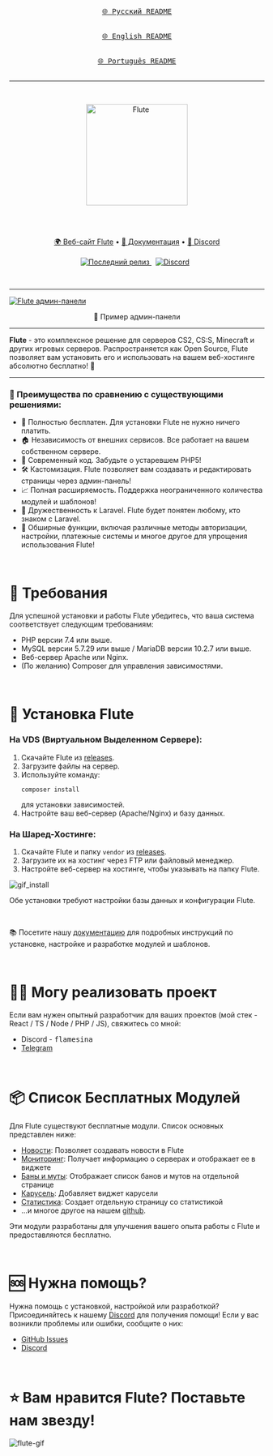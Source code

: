 <div align="center">
  
[<kbd><br>🌐 Русский README<br><br></kbd>](./README_RU.md)
[<kbd><br>🌐 English README<br><br></kbd>](./README.md)
[<kbd><br>🌐 Português README<br><br></kbd>](./README_BR.md)
</div>

<hr />
&nbsp;
<p align="center">
  <a href="https://flute-cms.com" target="_blank">
    <img src="https://github.com/Flute-CMS/cms/assets/62756604/af601b07-7ec6-45df-8a03-592d362a4a0c" alt="Flute" width="200px">
  </a>
</p>
&nbsp;

<br />
<br />
<p align="center">
  <a href="https://flute-cms.com/">🌍 Веб-сайт Flute</a> •
    <a href="https://docs.flute-cms.com/">📖 Документация</a> •
    <a href="https://discord.gg/BcBMeVJJsd">💬 Discord</a>
    <br /><br />
   <a href="https://github.com/Flute-CMS/cms/releases/">
        <img src="https://img.shields.io/github/release/Flute-CMS/cms.svg" alt="Последний релиз" />
    </a>
  &nbsp;
  <a href="https://discord.gg/BcBMeVJJsd"><img alt="Discord" src="https://img.shields.io/discord/869991184968323092?label=Discord&color=7289da&style=flat-square" /></a>
  &nbsp;
</p>
&nbsp;

<hr />

<a href="https://docs.flute-cms.com">
  <img src="https://github.com/Flute-CMS/cms/assets/62756604/81f45ad7-f065-4248-b946-94f01312a3cc" alt="Flute админ-панели"/>
</a>
<p align="center">
  👀 Пример админ-панели
</p>

<hr />
<b>Flute</b> - это комплексное решение для серверов CS2, CS:S, Minecraft и других игровых серверов. Распространяется как Open Source, Flute позволяет вам установить его и использовать на вашем веб-хостинге абсолютно бесплатно! 🎉

<hr />

<h3>🚀 Преимущества по сравнению с существующими решениями:</h3>
<ul>
  <li>💯 Полностью бесплатен. Для установки Flute не нужно ничего платить.</li>
  <li>🏠 Независимость от внешних сервисов. Все работает на вашем собственном сервере.</li>
  <li>🌟 Современный код. Забудьте о устаревшем PHP5!</li>
  <li>🛠️ Кастомизация. Flute позволяет вам создавать и редактировать страницы через админ-панель!</li>
  <li>📈 Полная расширяемость. Поддержка неограниченного количества модулей и шаблонов!</li>
  <li>🔗 Дружественность к Laravel. Flute будет понятен любому, кто знаком с Laravel.</li>
  <li>🔧 Обширные функции, включая различные методы авторизации, настройки, платежные системы и многое другое для упрощения использования Flute!</li>
</ul>

&nbsp;

# 💼 Требования

Для успешной установки и работы Flute убедитесь, что ваша система соответствует следующим требованиям:
-   PHP версии 7.4 или выше.
-   MySQL версии 5.7.29 или выше / MariaDB версии 10.2.7 или выше.
-   Веб-сервер Apache или Nginx.
-   (По желанию) Composer для управления зависимостями.

&nbsp;

# 🚀 Установка Flute

### На VDS (Виртуальном Выделенном Сервере):

1. Скачайте Flute из [releases](https://github.com/Flute-CMS/cms/releases).
2. Загрузите файлы на сервер.
3. Используйте команду:
    ```
    composer install
    ```
    для установки зависимостей.
4. Настройте ваш веб-сервер (Apache/Nginx) и базу данных.

### На Шаред-Хостинге:

1. Скачайте Flute и папку `vendor` из [releases](https://github.com/Flute-CMS/cms/releases).
2. Загрузите их на хостинг через FTP или файловый менеджер.
3. Настройте веб-сервер на хостинге, чтобы указывать на папку Flute.

![gif_install](https://github.com/Flute-CMS/cms/assets/62756604/62b8a0cb-c7ed-431b-981c-470304c1fbd8)

Обе установки требуют настройки базы данных и конфигурации Flute.

&nbsp;

📚 Посетите нашу [документацию](https://docs.flute-cms.com/docs/what_it) для подробных инструкций по установке, настройке и разработке модулей и шаблонов.

&nbsp;

# 👨‍💻 Могу реализовать проект

Если вам нужен опытный разработчик для ваших проектов (мой стек - React / TS / Node / PHP / JS), свяжитесь со мной:
-   Discord - <kbd>flamesina</kbd>
-   [Telegram](https://t.me/flamesina)

&nbsp;

# 📦 Список Бесплатных Модулей

Для Flute существуют бесплатные модули. Список основных представлен ниже:
-   [Новости](https://github.com/Flute-CMS/news): Позволяет создавать новости в Flute
-   [Мониторинг](https://github.com/Flute-CMS/monitoring): Получает информацию о серверах и отображает ее в виджете
-   [Баны и муты](https://github.com/Flute-CMS/BansComms): Отображает список банов и мутов на отдельной странице
-   [Карусель](https://github.com/Flute-CMS/carousel): Добавляет виджет карусели
-   [Статистика](https://github.com/Flute-CMS/stats): Создает отдельную страницу со статистикой
-   ...и многое другое на нашем [github](https://github.com/orgs/Flute-CMS/repositories).

Эти модули разработаны для улучшения вашего опыта работы с Flute и предоставляются бесплатно.

&nbsp;

# 🆘 Нужна помощь?

Нужна помощь с установкой, настройкой или разработкой? Присоединяйтесь к нашему [Discord](https://discord.gg/BcBMeVJJsd) для получения помощи! Если у вас возникли проблемы или ошибки, сообщите о них:
-   [GitHub Issues](https://github.com/Flute-CMS/cms/issues)
-   [Discord](https://discord.gg/BcBMeVJJsd)

&nbsp;

# ⭐ Вам нравится Flute? Поставьте нам звезду!

![flute-gif](https://github.com/Flute-CMS/cms/assets/62756604/87d18227-41ac-4a7d-9210-d46b9fd56049)
